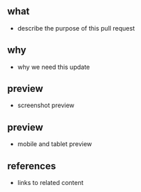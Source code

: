 ## what

- describe the purpose of this pull request

## why

- why we need this update

## preview

- screenshot preview 

## preview

- mobile and tablet preview 

## references

- links to related content
